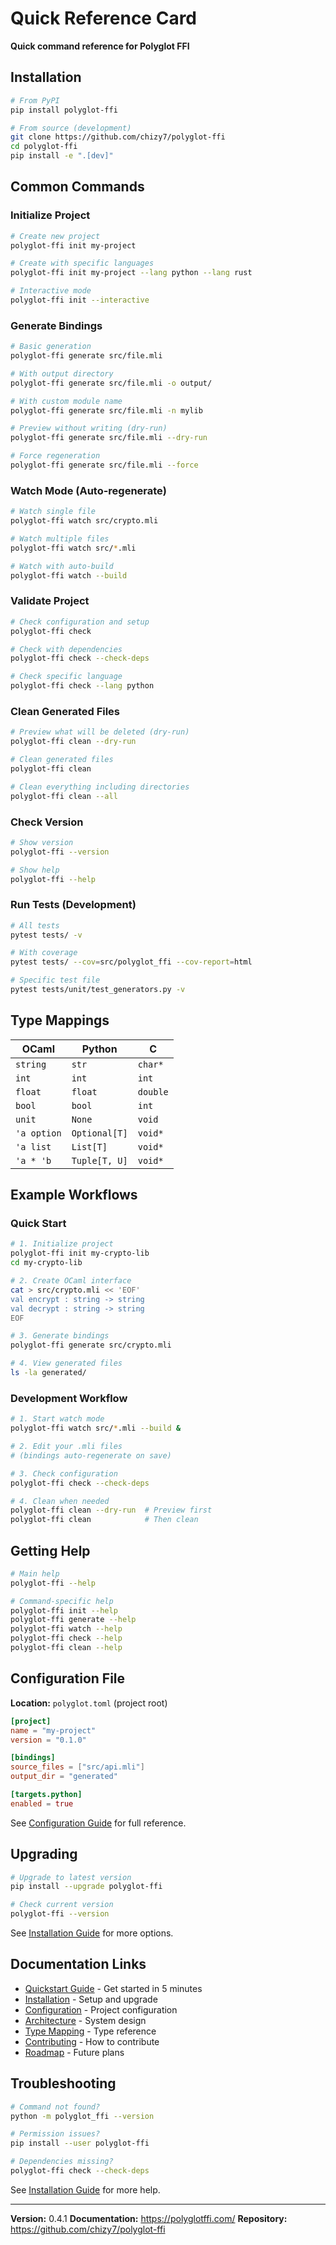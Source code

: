 # Quick Reference Card

**Quick command reference for Polyglot FFI**

## Installation

```bash
# From PyPI
pip install polyglot-ffi

# From source (development)
git clone https://github.com/chizy7/polyglot-ffi
cd polyglot-ffi
pip install -e ".[dev]"
```

## Common Commands

### Initialize Project

```bash
# Create new project
polyglot-ffi init my-project

# Create with specific languages
polyglot-ffi init my-project --lang python --lang rust

# Interactive mode
polyglot-ffi init --interactive
```

### Generate Bindings

```bash
# Basic generation
polyglot-ffi generate src/file.mli

# With output directory
polyglot-ffi generate src/file.mli -o output/

# With custom module name
polyglot-ffi generate src/file.mli -n mylib

# Preview without writing (dry-run)
polyglot-ffi generate src/file.mli --dry-run

# Force regeneration
polyglot-ffi generate src/file.mli --force
```

### Watch Mode (Auto-regenerate)

```bash
# Watch single file
polyglot-ffi watch src/crypto.mli

# Watch multiple files
polyglot-ffi watch src/*.mli

# Watch with auto-build
polyglot-ffi watch --build
```

### Validate Project

```bash
# Check configuration and setup
polyglot-ffi check

# Check with dependencies
polyglot-ffi check --check-deps

# Check specific language
polyglot-ffi check --lang python
```

### Clean Generated Files

```bash
# Preview what will be deleted (dry-run)
polyglot-ffi clean --dry-run

# Clean generated files
polyglot-ffi clean

# Clean everything including directories
polyglot-ffi clean --all
```

### Check Version

```bash
# Show version
polyglot-ffi --version

# Show help
polyglot-ffi --help
```

### Run Tests (Development)

```bash
# All tests
pytest tests/ -v

# With coverage
pytest tests/ --cov=src/polyglot_ffi --cov-report=html

# Specific test file
pytest tests/unit/test_generators.py -v
```

## Type Mappings

| OCaml | Python | C |
|-------|--------|---|
| `string` | `str` | `char*` |
| `int` | `int` | `int` |
| `float` | `float` | `double` |
| `bool` | `bool` | `int` |
| `unit` | `None` | `void` |
| `'a option` | `Optional[T]` | `void*` |
| `'a list` | `List[T]` | `void*` |
| `'a * 'b` | `Tuple[T, U]` | `void*` |

## Example Workflows

### Quick Start

```bash
# 1. Initialize project
polyglot-ffi init my-crypto-lib
cd my-crypto-lib

# 2. Create OCaml interface
cat > src/crypto.mli << 'EOF'
val encrypt : string -> string
val decrypt : string -> string
EOF

# 3. Generate bindings
polyglot-ffi generate src/crypto.mli

# 4. View generated files
ls -la generated/
```

### Development Workflow

```bash
# 1. Start watch mode
polyglot-ffi watch src/*.mli --build &

# 2. Edit your .mli files
# (bindings auto-regenerate on save)

# 3. Check configuration
polyglot-ffi check --check-deps

# 4. Clean when needed
polyglot-ffi clean --dry-run  # Preview first
polyglot-ffi clean            # Then clean
```

## Getting Help

```bash
# Main help
polyglot-ffi --help

# Command-specific help
polyglot-ffi init --help
polyglot-ffi generate --help
polyglot-ffi watch --help
polyglot-ffi check --help
polyglot-ffi clean --help
```

## Configuration File

**Location:** `polyglot.toml` (project root)

```toml
[project]
name = "my-project"
version = "0.1.0"

[bindings]
source_files = ["src/api.mli"]
output_dir = "generated"

[targets.python]
enabled = true
```

See [Configuration Guide](configuration.md) for full reference.

## Upgrading

```bash
# Upgrade to latest version
pip install --upgrade polyglot-ffi

# Check current version
polyglot-ffi --version
```

See [Installation Guide](installation.md#upgrading) for more options.

## Documentation Links

- [Quickstart Guide](quickstart.md) - Get started in 5 minutes
- [Installation](installation.md) - Setup and upgrade
- [Configuration](configuration.md) - Project configuration
- [Architecture](architecture.md) - System design
- [Type Mapping](type-mapping.md) - Type reference
- [Contributing](contributing.md) - How to contribute
- [Roadmap](ROADMAP.md) - Future plans

## Troubleshooting

```bash
# Command not found?
python -m polyglot_ffi --version

# Permission issues?
pip install --user polyglot-ffi

# Dependencies missing?
polyglot-ffi check --check-deps
```

See [Installation Guide](installation.md#troubleshooting) for more help.

---

**Version:** 0.4.1
**Documentation:** https://polyglotffi.com/
**Repository:** https://github.com/chizy7/polyglot-ffi 
